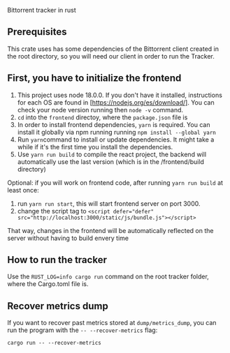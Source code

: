 Bittorrent tracker in rust

## Prerequisites

This crate uses has some dependencies of the Bittorrent client created in the root directory, so you will need our client in order to run the Tracker.

## First, you have to initialize the frontend

1. This project uses node 18.0.0. If you don't have it installed, instructions for each OS are found in [https://nodejs.org/es/download/]. You can check your node version running then `node -v` command.
2. `cd` into the `frontend` directoy, where the `package.json` file is
3. In order to install frontend dependencies, `yarn` is required. You can install it globally via npm running running `npm install --global yarn`
4. Run `yarn`command to install or update dependencies. It might take a while if it's the first time you install the dependencies.
5. Use `yarn run build` to compile the react project, the backend will automatically use the last version (which is in the /frontend/build directory)

Optional: if you will work on frontend code, after running `yarn run build` at least once:

1. run `yarn run start`, this will start frontend server on port 3000.
2. change the script tag to
   `<script defer="defer" src="http://localhost:3000/static/js/bundle.js"></script>`

That way, changes in the frontend will be automatically reflected on the server without having to build envery time

## How to run the tracker

Use the `RUST_LOG=info cargo run` command on the root tracker folder, where the Cargo.toml file is.

## Recover metrics dump

If you want to recover past metrics stored at `dump/metrics_dump`, you can run the program with the `-- --recover-metrics` flag:

`cargo run -- --recover-metrics`
